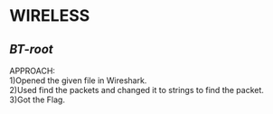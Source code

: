 # **WIRELESS**
## *BT-root*
APPROACH: <br/>
1)Opened the given file in Wireshark.<br/>
2)Used find the packets and changed it to strings to find the packet.<br/>
3)Got the Flag.

